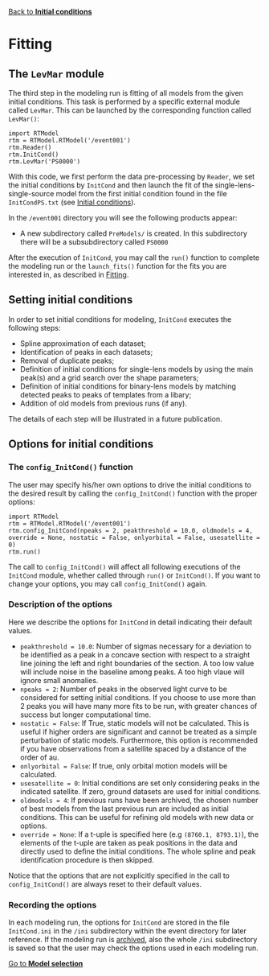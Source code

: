 [Back to **Initial conditions**](InitCond.md)

# Fitting

## The `LevMar` module

The third step in the modeling run is fitting of all models from the given initial conditions. This task is performed by a specific external module called `LevMar`. This can be launched by the corresponding function called `LevMar()`:

```
import RTModel
rtm = RTModel.RTModel('/event001')
rtm.Reader()
rtm.InitCond()
rtm.LevMar('PS0000')
```

With this code, we first perform the data pre-processing by `Reader`, we set the initial conditions by `InitCond` and then launch the fit of the single-lens-single-source model from the first initial condition found in the file `InitCondPS.txt` (see [Initial conditions](InitCond.md)).

In the `/event001` directory you will see the following products appear:
- A new subdirectory called `PreModels/` is created. In this subdirectory there will be a subsubdirectory called `PS0000` 

After the execution of `InitCond`, you may call the `run()` function to complete the modeling run or the `launch_fits()` function for the fits you are interested in, as described in [Fitting](Fitting.md).

## Setting initial conditions

In order to set initial conditions for modeling, `InitCond` executes the following steps:

- Spline approximation of each dataset;
- Identification of peaks in each datasets;
- Removal of duplicate peaks;
- Definition of initial conditions for single-lens models by using the main peak(s) and a grid search over the shape parameters;
- Definition of initial conditions for binary-lens models by matching detected peaks to peaks of templates from a libary;
- Addition of old models from previous runs (if any).

The details of each step will be illustrated in a future publication. 

## Options for initial conditions

### The `config_InitCond()` function

The user may specify his/her own options to drive the initial conditions to the desired result by calling the `config_InitCond()` function with the proper options:

```
import RTModel
rtm = RTModel.RTModel('/event001')
rtm.config_InitCond(npeaks = 2, peakthreshold = 10.0, oldmodels = 4, override = None, nostatic = False, onlyorbital = False, usesatellite = 0)
rtm.run()
```

The call to `config_InitCond()` will affect all following executions of the `InitCond` module, whether called through `run()` or `InitCond()`. If you want to change your options, you may call `config_InitCond()` again.

### Description of the options

Here we describe the options for `InitCond` in detail indicating their default values.

- `peakthreshold = 10.0`: Number of sigmas necessary for a deviation to be identified as a peak in a concave section with respect to a straight line joining the left and right boundaries of the section. A too low value will include noise in the baseline among peaks. A too high vlaue will ignore small anomalies.
- `npeaks = 2`: Number of peaks in the observed light curve to be considered for setting initial conditions. If you choose to use more than 2 peaks you will have many more fits to be run, with greater chances of success but longer computational time.
- `nostatic = False`: If True, static models will not be calculated. This is useful if higher orders are significant and cannot be treated as a simple perturbation of static models. Furthermore, this option is recommended if you have observations from a satellite spaced by a distance of the order of au.
- `onlyorbital = False`: If true, only orbital motion models will be calculated.
- `usesatellite = 0`: Initial conditions are set only considering peaks in the indicated satellite. If zero, ground datasets are used for initial conditions.
- `oldmodels = 4`: If previous runs have been archived, the chosen number of best models from the last previous run are included as initial conditions. This can be useful for refining old models with new data or options.
- `override = None`: If a t-uple is specified here (e.g `(8760.1, 8793.1)`), the elements of the t-uple are taken as peak positions in the data and directly used to define the initial conditions. The whole spline and peak identification procedure is then skipped.

Notice that the options that are not explicitly specified in the call to `config_InitCond()` are always reset to their default values.

### Recording the options

In each modeling run, the options for `InitCond` are stored in the file `InitCond.ini` in the `/ini` subdirectory within the event directory for later reference. If the modeling run is [archived](Archive.md), also the whole `/ini` subdirectory is saved so that the user may check the options used in each modeling run.

[Go to **Model selection**](ModelSelection.md)

